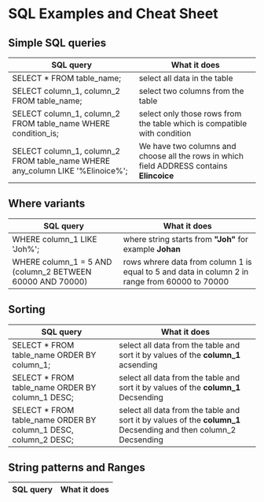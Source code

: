 # SQL Examples and Cheat Sheet

## Simple SQL queries

SQL query  | What it does
------------- | -------------
SELECT * FROM table_name; | select all data in the table
SELECT column_1, column_2 FROM table_name; | select two columns from the table
SELECT column_1, column_2 FROM table_name WHERE condition_is; | select only those rows from the table which is compatible with condition
SELECT column_1, column_2 FROM table_name WHERE any_column LIKE '%Elinoice%'; | We have two columns and choose all the rows in which field ADDRESS contains **Elincoice**

## Where variants

SQL query  | What it does
------------- | -------------
WHERE column_1 LIKE 'Joh%'; | where string starts from **"Joh"** for example **Johan**
WHERE column_1 = 5  AND (column_2 BETWEEN 60000 AND 70000) | rows whrere data from column 1 is equal to 5 and data in column 2 in range from 60000 to 70000

## Sorting

SQL query  | What it does
------------- | -------------
SELECT * FROM table_name ORDER BY column_1; | select all data from the table and sort it by values of the **column_1** acsending
SELECT * FROM table_name ORDER BY column_1 DESC; | select all data from the table and sort it by values of the **column_1** Decsending
SELECT * FROM table_name ORDER BY column_1 DESC, column_2 DESC; | select all data from the table and sort it by values of the **column_1** Decsending and then column_2 Decsending

## String patterns and Ranges



SQL query  | What it does
------------- | -------------



